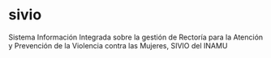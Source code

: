 # sivio
Sistema Información Integrada sobre la gestión de Rectoría para la Atención y Prevención de la  Violencia contra las Mujeres, SIVIO del INAMU
